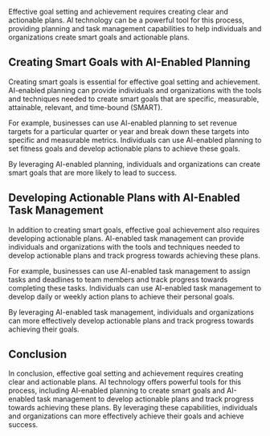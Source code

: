 
Effective goal setting and achievement requires creating clear and actionable plans. AI technology can be a powerful tool for this process, providing planning and task management capabilities to help individuals and organizations create smart goals and actionable plans.

Creating Smart Goals with AI-Enabled Planning
---------------------------------------------

Creating smart goals is essential for effective goal setting and achievement. AI-enabled planning can provide individuals and organizations with the tools and techniques needed to create smart goals that are specific, measurable, attainable, relevant, and time-bound (SMART).

For example, businesses can use AI-enabled planning to set revenue targets for a particular quarter or year and break down these targets into specific and measurable metrics. Individuals can use AI-enabled planning to set fitness goals and develop actionable plans to achieve these goals.

By leveraging AI-enabled planning, individuals and organizations can create smart goals that are more likely to lead to success.

Developing Actionable Plans with AI-Enabled Task Management
-----------------------------------------------------------

In addition to creating smart goals, effective goal achievement also requires developing actionable plans. AI-enabled task management can provide individuals and organizations with the tools and techniques needed to develop actionable plans and track progress towards achieving these plans.

For example, businesses can use AI-enabled task management to assign tasks and deadlines to team members and track progress towards completing these tasks. Individuals can use AI-enabled task management to develop daily or weekly action plans to achieve their personal goals.

By leveraging AI-enabled task management, individuals and organizations can more effectively develop actionable plans and track progress towards achieving their goals.

Conclusion
----------

In conclusion, effective goal setting and achievement requires creating clear and actionable plans. AI technology offers powerful tools for this process, including AI-enabled planning to create smart goals and AI-enabled task management to develop actionable plans and track progress towards achieving these plans. By leveraging these capabilities, individuals and organizations can more effectively achieve their goals and achieve success.
